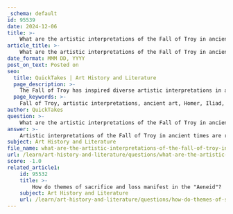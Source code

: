 ```yaml
---
_schema: default
id: 95539
date: 2024-12-06
title: >-
    What are the artistic interpretations of the Fall of Troy in ancient times?
article_title: >-
    What are the artistic interpretations of the Fall of Troy in ancient times?
date_format: MMM DD, YYYY
post_on_text: Posted on
seo:
  title: QuickTakes | Art History and Literature
  page_description: >-
    The Fall of Troy has inspired diverse artistic interpretations in ancient times, reflected in mosaics, paintings, sculpture, and literature, highlighting themes of heroism, betrayal, and the tragic consequences of war.
  page_keywords: >-
    Fall of Troy, artistic interpretations, ancient art, Homer, Iliad, Virgil, Aeneid, mosaics, vases, Trojan Horse, sculpture, epic poetry, Roman values, Greek heroism, tragedy of war, cultural impact
author: QuickTakes
question: >-
    What are the artistic interpretations of the Fall of Troy in ancient times?
answer: >-
    Artistic interpretations of the Fall of Troy in ancient times are rich and varied, reflecting the profound impact of this legendary event on culture and art. The Fall of Troy, primarily depicted in Homer's "Iliad" and later in Virgil's "Aeneid," symbolizes themes of heroism, betrayal, and the tragic consequences of war, which have inspired numerous artistic expressions.\n\n1. **Mosaics and Vases**: Ancient mosaics often captured the chaos and destruction of Troy, emphasizing the tragedy of war. One notable artifact is the Mykonos vase, which is one of the earliest known representations of the Trojan Horse narrative. Discovered in 1961, this large pithos illustrates the significance of the Trojan Horse in the myth, showcasing how vases served as a medium for retelling myths and legends.\n\n2. **Paintings and Sketches**: Artists like Giovanni Domenico Tiepolo created works such as "The Building of the Trojan Horse" and "The Procession of the Trojan Horse." These paintings depict the horse not merely as a wooden structure but as a living entity, highlighting the artistic license taken to convey the drama of the event. Tiepolo's works are part of a series that illustrates the fall of Troy, showcasing the transition from Greek to Roman artistic values.\n\n3. **Sculpture**: The Trojan Horse itself has been a subject of various sculptures, often depicted in a way that emphasizes its deceptive nature. The horse was constructed by Epeius, a master carpenter, and its representation in art often focuses on the themes of cunning and strategy in warfare.\n\n4. **Epic Poetry and Literature**: The narratives surrounding the Fall of Troy have also been immortalized in epic poetry, with Virgil's "Aeneid" providing a detailed account of the events leading to the city's destruction. This literary work not only recounts the aftermath of the Trojan War but also serves as a national epic for Rome, linking its origins to the fallen city of Troy.\n\n5. **Themes in Art**: The artistic representations of the Fall of Troy often juxtapose Greek and Roman values, reflecting a shift from individualistic Greek heroism to the more duty-bound ethos of Roman society. The themes of sacrifice, loss, and the tragic fate of key figures like Priam resonate throughout these works, illustrating the moral and ethical dilemmas faced during the war.\n\nOverall, the Fall of Troy has been a significant source of inspiration for artists in ancient times, leading to a diverse array of interpretations that continue to influence modern representations of this iconic event.
subject: Art History and Literature
file_name: what-are-the-artistic-interpretations-of-the-fall-of-troy-in-ancient-times.md
url: /learn/art-history-and-literature/questions/what-are-the-artistic-interpretations-of-the-fall-of-troy-in-ancient-times
score: -1.0
related_article1:
    id: 95532
    title: >-
        How do themes of sacrifice and loss manifest in the "Aeneid"?
    subject: Art History and Literature
    url: /learn/art-history-and-literature/questions/how-do-themes-of-sacrifice-and-loss-manifest-in-the-aeneid
---
```


&nbsp;